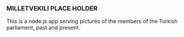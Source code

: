 ### MILLETVEKILI PLACE HOLDER

This is a node.js app serving pictures of the members of the Turkish parliament, past and present.
